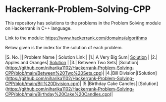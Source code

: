 # Hackerrank-Problem-Solving-CPP
This repository has solutions to the problems in the Problem Solving module on Hackerrank in C++ language.

Link to the module: https://www.hackerrank.com/domains/algorithms

Below given is the index for the solution of each problem.

|S. No. || Problem Name  | Solution Link |
|1.| A Very Big Sum| [Solution](https://github.com/niharika1102/Hackerrank-Problem-Solving-CPP/blob/main/A%20Very%20Big%20Sum.cpp)  |
|2.| Apples and Oranges| [Solution](https://github.com/niharika1102/Hackerrank-Problem-Solving-CPP/blob/main/Apple%20and%20Orange.cpp)  |
|3.| Between Two Sets| [Solution] (https://github.com/niharika1102/Hackerrank-Problem-Solving-CPP/blob/main/Between%20Two%20Sets.cpp)|
|4.|Bill Division|[Solution] (https://github.com/niharika1102/Hackerrank-Problem-Solving-CPP/blob/main/Bill%20Division.cpp)|
|5.|Birthday Cake Candles| [Solution] (https://github.com/niharika1102/Hackerrank-Problem-Solving-CPP/blob/main/Birthday%20Cake%20Candles.cpp)|
